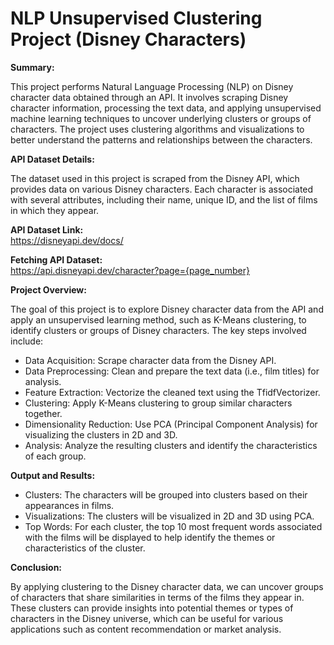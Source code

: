 #  NLP Unsupervised Clustering Project (Disney Characters)

**Summary:** <br>

This project performs Natural Language Processing (NLP) on Disney character data obtained through an API. It involves scraping Disney character information, processing the text data, and applying unsupervised machine learning techniques to uncover underlying clusters or groups of characters. The project uses clustering algorithms and visualizations to better understand the patterns and relationships between the characters. <br> 

**API Dataset Details:** <br>

The dataset used in this project is scraped from the Disney API, which provides data on various Disney characters. Each character is associated with several attributes, including their name, unique ID, and the list of films in which they appear. <br>

**API Dataset Link:** <br>
https://disneyapi.dev/docs/

**Fetching API Dataset:** <br>
https://api.disneyapi.dev/character?page={page_number}


**Project Overview:** <br>

The goal of this project is to explore Disney character data from the API and apply an unsupervised learning method, such as K-Means clustering, to identify clusters or groups of Disney characters. The key steps involved include: <br>

- Data Acquisition: Scrape character data from the Disney API. <br>
- Data Preprocessing: Clean and prepare the text data (i.e., film titles) for analysis. <br>
- Feature Extraction: Vectorize the cleaned text using the TfidfVectorizer. <br>
- Clustering: Apply K-Means clustering to group similar characters together. <br>
- Dimensionality Reduction: Use PCA (Principal Component Analysis) for visualizing the clusters in 2D and 3D. <br>
- Analysis: Analyze the resulting clusters and identify the characteristics of each group. <br>

**Output and Results:**

- Clusters: The characters will be grouped into clusters based on their appearances in films. <br>
- Visualizations: The clusters will be visualized in 2D and 3D using PCA. <br>
- Top Words: For each cluster, the top 10 most frequent words associated with the films will be displayed to help identify the themes or characteristics of the cluster. <br>

**Conclusion:**

By applying clustering to the Disney character data, we can uncover groups of characters that share similarities in terms of the films they appear in. These clusters can provide insights into potential themes or types of characters in the Disney universe, which can be useful for various applications such as content recommendation or market analysis.